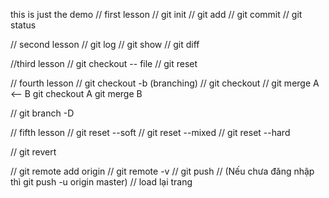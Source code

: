 this is just the demo
// first lesson
// git init
// git add
// git commit
// git status

// second lesson
// git log
// git show
// git diff

//third lesson
// git checkout -- file
// git reset

// fourth lesson
// git checkout -b <branch> (branching)
// git checkout <branch>
// git merge
A <-- B
git checkout A
git merge B

// git branch -D <branch>

// fifth lesson
// git reset --soft <to commit>
// git reset --mixed <to commit>
// git reset --hard <to commit>

// git revert

// git remote add origin
// git remote -v
// git push
// (Nếu chưa đăng nhập thì git push -u origin master)
// load lại trang

